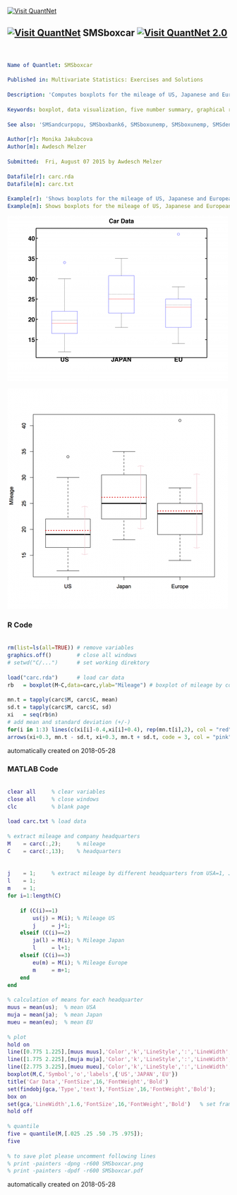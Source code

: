 [<img src="https://github.com/QuantLet/Styleguide-and-FAQ/blob/master/pictures/banner.png" width="888" alt="Visit QuantNet">](http://quantlet.de/)

## [<img src="https://github.com/QuantLet/Styleguide-and-FAQ/blob/master/pictures/qloqo.png" alt="Visit QuantNet">](http://quantlet.de/) **SMSboxcar** [<img src="https://github.com/QuantLet/Styleguide-and-FAQ/blob/master/pictures/QN2.png" width="60" alt="Visit QuantNet 2.0">](http://quantlet.de/)

```yaml


Name of Quantlet: SMSboxcar

Published in: Multivariate Statistics: Exercises and Solutions

Description: 'Computes boxplots for the mileage of US, Japanese and European company headquarters from car data, respectively. Evidently, for the US the core of observations have lowest values of mileage compared with Japan and the EU. However, the US shows larger variation in the data. All boxplots show rather unsymmetric boxes, the medians (red solid lines) and means (black dashed lines) are not overlapping.'

Keywords: boxplot, data visualization, five number summary, graphical representation, mean, median, plot, robust estimation, visualization

See also: 'SMSandcurpopu, SMSboxbank6, SMSboxunemp, SMSboxunemp, SMSdenbank, SMSdenbank, SMSdrafcar, SMSdrafcar, SMSfacenorm, SMSfacenorm, SMShiscar, SMShiscar, SMShisheights, SMShisheights, SMSpcpcar, SMSpcpcar, SMSscanorm2, SMSscanorm3, SMSscanorm3, SMSscapopu, SMSscapopu'

Author[r]: Monika Jakubcova
Author[m]: Awdesch Melzer

Submitted:  Fri, August 07 2015 by Awdesch Melzer

Datafile[r]: carc.rda
Datafile[m]: carc.txt

Example[r]: 'Shows boxplots for the mileage of US, Japanese and European cars. In addition to the mean and the median, a comparison of the interquatile distance (robust) and the standard deviation (unrobust) is presented.'
Example[m]: Shows boxplots for the mileage of US, Japanese and European cars.
```

![Picture1](SMSboxcar_m.png)

![Picture2](SMSboxcar_r.png)

### R Code
```r

rm(list=ls(all=TRUE)) # remove variables
graphics.off()        # close all windows
# setwd("C/...")      # set working direktory

load("carc.rda")      # load car data
rb   = boxplot(M~C,data=carc,ylab="Mileage") # boxplot of mileage by company headquarters

mn.t = tapply(carc$M, carc$C, mean)
sd.t = tapply(carc$M, carc$C, sd)
xi   = seq(rb$n)
# add mean and standard deviation (+/-)
for(i in 1:3) lines(c(xi[i]-0.4,xi[i]+0.4), rep(mn.t[i],2), col = "red", lwd=2, lty= "dotted")
arrows(xi+0.3, mn.t - sd.t, xi+0.3, mn.t + sd.t, code = 3, col = "pink", angle = 75, length = .1)
```

automatically created on 2018-05-28

### MATLAB Code
```matlab

clear all     % clear variables
close all     % close windows
clc           % blank page

load carc.txt % load data

% extract mileage and company headquarters
M    = carc(:,2);     % mileage
C    = carc(:,13);    % headquarters


j    = 1;     % extract mileage by different headquarters from USA=1, Japan=2, EU=3 for
l    = 1; 
m    = 1;
for i=1:length(C)
    
    if (C(i)==1)
        us(j) = M(i); % Mileage US
        j     = j+1;
    elseif (C(i)==2)
        ja(l) = M(i); % Mileage Japan
        l     = l+1;
    elseif (C(i)==3)
        eu(m) = M(i); % Mileage Europe
        m     = m+1;
    end
end

% calculation of means for each headquarter
muus = mean(us);  % mean USA
muja = mean(ja);  % mean Japan
mueu = mean(eu);  % mean EU

% plot
hold on
line([0.775 1.225],[muus muus],'Color','k','LineStyle',':','LineWidth',1.2)
line([1.775 2.225],[muja muja],'Color','k','LineStyle',':','LineWidth',1.2)
line([2.775 3.225],[mueu mueu],'Color','k','LineStyle',':','LineWidth',1.2)
boxplot(M,C,'Symbol','o','labels',{'US','JAPAN','EU'})  
title('Car Data','FontSize',16,'FontWeight','Bold')
set(findobj(gca,'Type','text'),'FontSize',16,'FontWeight','Bold');
box on
set(gca,'LineWidth',1.6,'FontSize',16,'FontWeight','Bold')   % set frame
hold off

% quantile
five = quantile(M,[.025 .25 .50 .75 .975]); 
five

% to save plot please uncomment following lines 
% print -painters -dpng -r600 SMSboxcar.png
% print -painters -dpdf -r600 SMSboxcar.pdf
```

automatically created on 2018-05-28